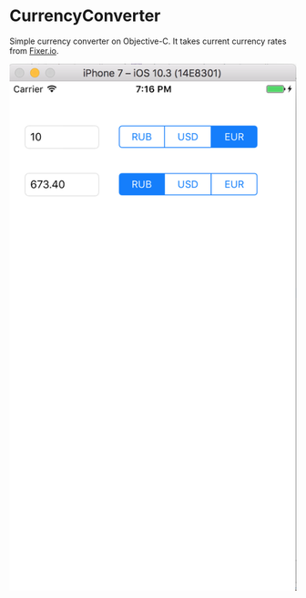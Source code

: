 # CurrencyConverter
Simple currency converter on Objective-C. It takes current currency rates from [Fixer.io](http://fixer.io).

![Screen Shot](https://github.com/gaidarenko/CurrencyConverter/blob/master/ScreenShot.png)
